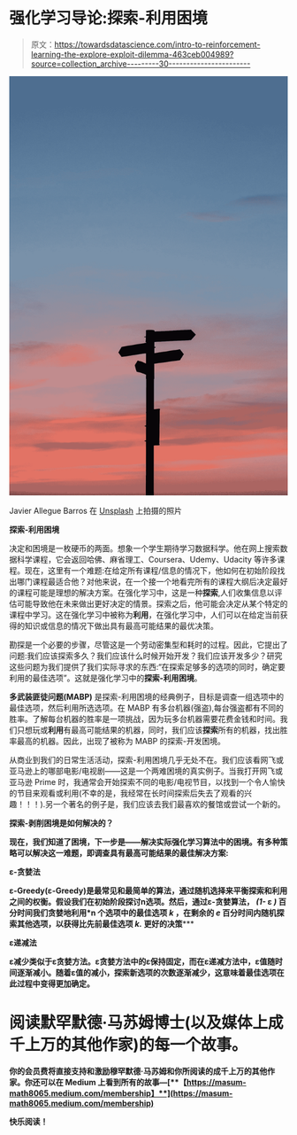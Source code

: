 # 强化学习导论:探索-利用困境

> 原文：<https://towardsdatascience.com/intro-to-reinforcement-learning-the-explore-exploit-dilemma-463ceb004989?source=collection_archive---------30----------------------->

![](img/375897f5c65a5b1c2d74264589bf6712.png)

Javier Allegue Barros 在 [Unsplash](https://unsplash.com?utm_source=medium&utm_medium=referral) 上拍摄的照片

**探索-利用困境**

决定和困境是一枚硬币的两面。想象一个学生期待学习数据科学。他在网上搜索数据科学课程，它会返回哈佛、麻省理工、Coursera、Udemy、Udacity 等许多课程。现在，这里有一个难题:在给定所有课程/信息的情况下，他如何在初始阶段找出哪门课程最适合他？对他来说，在一个接一个地看完所有的课程大纲后决定最好的课程可能是理想的解决方案。在强化学习中，这是一种**探索**,人们收集信息以评估可能导致他在未来做出更好决定的情景。探索之后，他可能会决定从某个特定的课程中学习。这在强化学习中被称为**利用**，在强化学习中，人们可以在给定当前获得的知识或信息的情况下做出具有最高可能结果的最优决策。

勘探是一个必要的步骤，尽管这是一个劳动密集型和耗时的过程。因此，它提出了问题:我们应该探索多久？我们应该什么时候开始开发？我们应该开发多少？研究这些问题为我们提供了我们实际寻求的东西:“在探索足够多的选项的同时，确定要利用的最佳选项”。这就是强化学习中的**探索-利用困境**。

**多武装匪徒问题(MABP)** 是探索-利用困境的经典例子，目标是调查一组选项中的最佳选项，然后利用所选选项。在 MABP 有多台机器(强盗),每台强盗都有不同的胜率。了解每台机器的胜率是一项挑战，因为玩多台机器需要花费金钱和时间。我们只想玩或**利用**有最高可能结果的机器，同时，我们应该**探索**所有的机器，找出胜率最高的机器。因此，出现了被称为 MABP 的探索-开发困境。

从商业到我们的日常生活活动，探索-利用困境几乎无处不在。我们应该看网飞或亚马逊上的哪部电影/电视剧——这是一个两难困境的真实例子。当我打开网飞或亚马逊 Prime 时，我通常会开始探索不同的电影/电视节目，以找到一个令人愉快的节目来观看或利用(不幸的是，我经常在长时间探索后失去了观看的兴趣！！！).另一个著名的例子是，我们应该去我们最喜欢的餐馆或尝试一个新的。

****探索-剥削困境是如何解决的？****

**现在，我们知道了困境，下一步是——解决实际强化学习算法中的困境。有多种策略可以解决这一难题，即调查具有最高可能结果的最佳解决方案:**

****ε-贪婪法****

**ε-Greedy(ε-Greedy)是最常见和最简单的算法，通过随机选择来平衡探索和利用之间的权衡。假设我们在初始阶段探讨****n****选项。然后，通过ε-贪婪算法， *(1-* ε *)* 百分时间我们贪婪地利用*n 个选项中的最佳选项 ***k*** ，在剩余的 ***e*** 百分时间内随机探索其他选项，以获得比先前最佳选项 *k.* 更好的决策*****

******ε递减法******

****ε减少类似于ε贪婪方法。ε贪婪方法中的ε保持固定，而在ε递减方法中，ε值随时间逐渐减小。随着ε值的减小，探索新选项的次数逐渐减少，这意味着最佳选项在此过程中变得更加确定。****

# ****阅读默罕默德·马苏姆博士(以及媒体上成千上万的其他作家)的每一个故事。****

****你的会员费将直接支持和激励穆罕默德·马苏姆和你所阅读的成千上万的其他作家。你还可以在 Medium 上看到所有的故事—[**【https://masum-math8065.medium.com/membership】**](https://masum-math8065.medium.com/membership)****

******快乐阅读！******